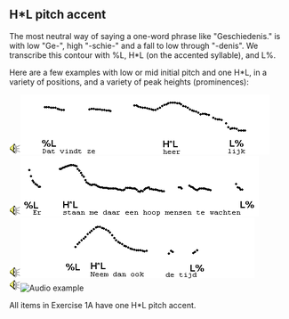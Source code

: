 H\*L pitch accent
-----------------

The most neutral way of saying a one-word phrase like "Geschiedenis." is with low "Ge-", high "-schie-" and a fall to low through "-denis". We transcribe this contour with %L, H\*L (on the accented syllable), and L%.

Here are a few examples with low or mid initial pitch and one H\*L, in a variety of positions, and a variety of peak heights (prominences):

<div class="audio-example" onclick="play_sound('../audio/284')"><img alt="Play audio" src="../audio.gif" /><img alt="Audio example" src="../audio/gif/284.gif"/></div>

<div class="audio-example" onclick="play_sound('../audio/152')"><img alt="Play audio" src="../audio.gif" /><img alt="Audio example" src="../audio/gif/152.gif"/></div>

<div class="audio-example" onclick="play_sound('../audio/074')"><img alt="Play audio" src="../audio.gif" /><img alt="Audio example" src="../audio/gif/074.gif"/></div>

<div class="audio-example" onclick="play_sound('../audio/1000')"><img alt="Play audio" src="../audio.gif" /><img alt="Audio example" src="../audio/gif/10004.gif"/></div>

All items in Exercise 1A have one H*L pitch accent.
